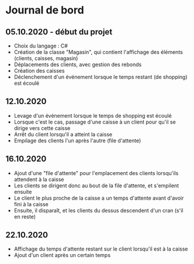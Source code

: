 # Journal de bord

## 05.10.2020 - début du projet

* Choix du langage : C#
* Création de la classe "Magasin", qui contient l'affichage des éléments (clients, caisses, magasin)
* Déplacements des clients, avec gestion des rebonds
* Création des caisses
* Déclenchement d'un événement lorsque le temps restant (de shopping) est écoulé

## 12.10.2020

* Levage d'un événement lorsque le temps de shopping est écoulé
* Lorsque c'est le cas, passage d'une caisse à un client pour qu'il se dirige vers cette caisse
* Arrêt du client lorsqu'il a atteint la caisse
* Empilage des clients l'un après l'autre (file d'attente)

## 16.10.2020

* Ajout d'une "file d'attente" pour l'emplacement des clients lorsqu'ils attendent à la caisse
* Les clients se dirigent donc au bout de la file d'attente, et s'empilent ensuite
* Le client le plus proche de la caisse a un temps d'attente avant d'avoir fini à la caisse
* Ensuite, il disparaît, et les clients du dessus descendent d'un cran (s'il en reste)

## 22.10.2020

* Affichage du temps d'attente restant sur le client lorsqu'il est à la caisse
* Ajout d'un client après un certain temps